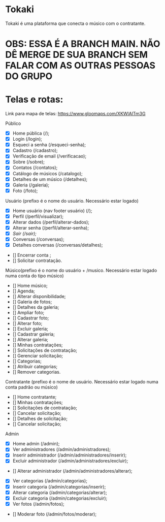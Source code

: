 # Tokaki
Tokaki é uma plataforma que conecta o músico com o contratante. 

# OBS: ESSA É A BRANCH MAIN. NÃO DÊ MERGE DE SUA BRANCH SEM FALAR COM AS OUTRAS PESSOAS DO GRUPO

# Telas e rotas: 

Link para mapa de telas: https://www.gloomaps.com/XKWlAlTm3G

Público
- [x] Home pública (/);
- [x] Login (/login);
- [x] Esqueci a senha (/esqueci-senha);
- [x] Cadastro (/cadastro);
- [x] Verificação de email (/verificacao);
- [x] Sobre (/sobre);
- [x] Contatos (/contatos);
- [x] Catálogo de músicos (/catalogo);
- [x] Detalhes de um músico (/detalhes);
- [x] Galeria (/galeria);
- [x] Foto (/foto);

Usuário (prefixo é o nome do usuário. Necessário estar logado)

- [x] Home usuário (nav footer usuário) (/);
- [x] Perfil (/perfil/visualizar);
- [x] Alterar dados (/perfil/alterar-dados);
- [x] Alterar senha (/perfil/alterar-senha);
- [x] _Sair (/sair);_
- [x] Conversas (/conversas);
- [x] Detalhes conversas (/conversas/detalhes);
- [] Encerrar conta ;
- [] Solicitar contratação.

Músico(prefixo é o nome do usuário + /musico. Necessário estar logado numa conta do tipo músico)

- [] Home músico;
- [] Agenda;
- [] Alterar disponibilidade;
- [] Galeria de fotos;
- [] Detalhes da galeria;
- [] Ampliar foto;
- [] Сadastrar foto;
- [] Alterar foto;
- [] Excluir galeria;
- [] Cadastrar galeria;
- [] Alterar galeria;
- [] Minhas contratações;
- [] Solicitações de contratação;
- [] Gerenciar solicitação;
- [] Categorias;
- [] Atribuir categorias;
- [] Remover categorias.

Contratante (prefixo é o nome de usuário. Necessário estar logado numa conta padrão ou músico)

- [] Home contratante;
- [] Minhas contratações;
- [] Solicitações de contratação;
- [] Cancelar solicitação;
- [] Detalhes de solicitação;
- [] Cancelar solicitação;

Admin
- [x] Home admin (/admin);
- [x] Ver administradores (/admin/administradores);
- [x] Inserir administrador (/admin/administradores/inserir);
- [x] Excluir administrador (/admin/administradores/excluir);
- [] Alterar administrador (/admin/administradores/alterar);
- [x] Ver categorias (/admin/categorias);
- [x] Inserir categoria (/admin/categorias/inserir);
- [x] Alterar categoria (/admin/categorias/alterar);
- [x] Excluir categoria (/admin/categorias/excluir);
- [x] Ver fotos (/admin/fotos);
- [] Moderar foto (/admin/fotos/moderar);





